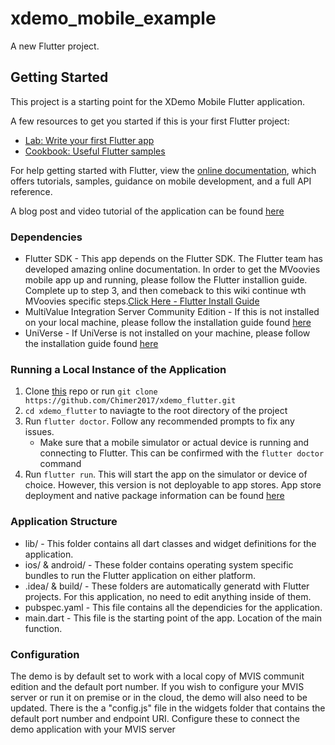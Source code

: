
# xdemo_mobile_example

A new Flutter project.

## Getting Started

This project is a starting point for the XDemo Mobile Flutter application.

A few resources to get you started if this is your first Flutter project:

- [Lab: Write your first Flutter app](https://flutter.dev/docs/get-started/codelab)
- [Cookbook: Useful Flutter samples](https://flutter.dev/docs/cookbook)

For help getting started with Flutter, view the
[online documentation](https://flutter.dev/docs), which offers tutorials,
samples, guidance on mobile development, and a full API reference.

A blog post and video tutorial of the application can be found [here](#)

### Dependencies
* Flutter SDK - This app depends on the Flutter SDK. The Flutter team has developed amazing online documentation. In order to get the MVoovies mobile app up and running, please follow the Flutter installion guide. Complete up to step 3, and then comeback to this wiki continue wth MVoovies specific steps.[Click Here - Flutter Install Guide](https://flutter.dev/docs/get-started/install)
* MultiValue Integration Server Community Edition - If this is not installed on your local machine, please follow the installation guide found [here](#)
* UniVerse - If UniVerse is not installed on your machine, please follow the installation guide found [here](#)

### Running a Local Instance of the Application

1. Clone [this](https://github.com/Chimer2017/xdemo_flutter) repo or run `git clone https://github.com/Chimer2017/xdemo_flutter.git`
2. `cd xdemo_flutter` to naviagte to the root directory of the project
3. Run `flutter doctor`. Follow any recommended prompts to fix any issues.
    * Make sure that a mobile simulator or actual device is running and connecting to Flutter. This can be confirmed with the `flutter doctor` command
4. Run `flutter run`. This will start the app on the simulator or device of choice. However, this version is not deployable to app stores. App store deployment and native package information can be found [here](https://flutter.dev/docs/deployment/flavors)

### Application Structure

* lib/ - This folder contains all dart classes and widget definitions for the application.
* ios/ & android/ - These folder contains operating system specific bundles to run the Flutter application on either platform.
* .idea/ & build/ - These folders are automatically generatd with Flutter projects. For this application, no need to edit anything inside of them.
* pubspec.yaml - This file contains all the dependicies for the application.
* main.dart - This file is the starting point of the app. Location of the main function.


### Configuration

The demo is by default set to work with a local copy of MVIS communit edition and the default port number. If you wish to configure your MVIS server or run it on premise or in the cloud, the demo will also need to be updated. There is the a "config.js" file in the widgets folder that contains the default port number and endpoint URI. Configure these to connect the demo application with your MVIS server






